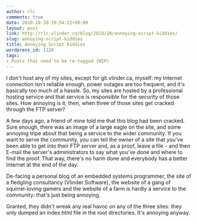 ```yaml
---
author: rlc
comments: true
date: 2010-10-30 19:54:22+00:00
layout: post
link: http://rlc.vlinder.ca/blog/2010/10/annoying-script-kiddies/
slug: annoying-script-kiddies
title: Annoying Script Kiddies
wordpress_id: 1128
tags:
- Posts that need to be re-tagged (WIP)
---
```


I don't host any of my sites, except for git.vlinder.ca, myself: my Internet connection isn't reliable enough, power outages are too frequent, and it's basically too much of a hassle. So, my sites are hosted by a professional hosting service and that service is responsible for the security of those sites. How annoying is it, then, when three of those sites get cracked through the FTP server?
<!-- more -->
A few days ago, a friend of mine told me that this blog had been cracked. Sure enough, there was an image of a large eagle on the site, and some annoying tripe about that being a service to the wider community. If you want to serve the community, you can tell the owner of a site that you've been able to get into their FTP server and, as a proof, leave a file - and then E-mail the server's administrators to say what you've done and where to find the proof. That way, there's no harm done and everybody has a better Internet at the end of the day.

De-facing a personal blog of an embedded systems programmer, the site of a fledgling consultancy (Vlinder Software), the website of a gang of squirrel-loving gamers and the website of a farm is hardly a service to the community: that's just being annoying.

Granted, they didn't wreak any real havoc on any of the three sites: they only dumped an index.html file in the root directories. It's annoying anyway.
